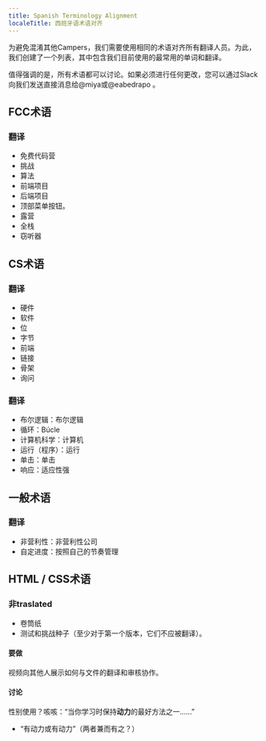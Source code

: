 ```yaml
---
title: Spanish Terminology Alignment
localeTitle: 西班牙语术语对齐
---
```

为避免混淆其他Campers，我们需要使用相同的术语对齐所有翻译人员。为此，我们创建了一个列表，其中包含我们目前使用的最常用的单词和翻译。

值得强调的是，所有术语都可以讨论。如果必须进行任何更改，您可以通过Slack向我们发送直接消息给@miya或@eabedrapo 。

## FCC术语

### 翻译

*   免费代码营
*   挑战
*   算法
*   前端项目
*   后端项目
*   顶部菜单按钮。
*   露营
*   全栈
*   窃听器

## CS术语

### 翻译

*   硬件
*   软件
*   位
*   字节
*   前端
*   链接
*   骨架
*   询问

### 翻译

*   布尔逻辑：布尔逻辑
*   循环：Búcle
*   计算机科学：计算机
*   运行（程序）：运行
*   单击：单击
*   响应：适应性强

## 一般术语

### 翻译

*   非营利性：非营利性公司
*   自定进度：按照自己的节奏管理

## HTML / CSS术语

### 非traslated

*   卷筒纸
*   测试和挑战种子（至少对于第一个版本，它们不应被翻译）。

#### 要做

视频向其他人展示如何与文件的翻译和审核协作。

#### 讨论

性别使用？咳咳：“当你学习时保持**动力**的最好方法之一......”

*   “有动力或有动力”（两者兼而有之？）